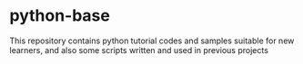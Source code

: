 # python-base
This repository contains python tutorial codes and samples suitable for new learners, and also some scripts written and used in previous projects
